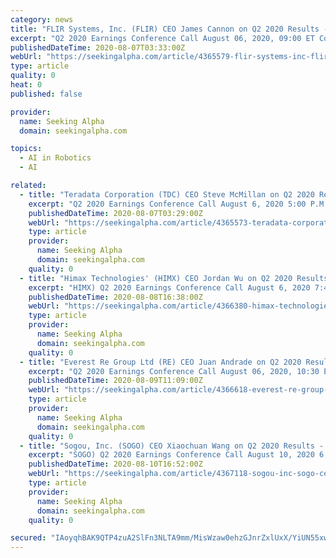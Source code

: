 ```yaml
---
category: news
title: "FLIR Systems, Inc. (FLIR) CEO James Cannon on Q2 2020 Results - Earnings Call Transcript"
excerpt: "Q2 2020 Earnings Conference Call August 06, 2020, 09:00 ET Company Participants Lasse Glassen - ADDO Investor Relations James Cannon - President, CEO & Director Carol Lowe - CFO & EVP Conference Call Participants Peter Arment - Robert W."
publishedDateTime: 2020-08-07T03:33:00Z
webUrl: "https://seekingalpha.com/article/4365579-flir-systems-inc-flir-ceo-james-cannon-on-q2-2020-results-earnings-call-transcript"
type: article
quality: 0
heat: 0
published: false

provider:
  name: Seeking Alpha
  domain: seekingalpha.com

topics:
  - AI in Robotics
  - AI

related:
  - title: "Teradata Corporation (TDC) CEO Steve McMillan on Q2 2020 Results - Earnings Call Transcript"
    excerpt: "Q2 2020 Earnings Conference Call August 6, 2020 5:00 P.M. ET Company Participants Nabil Elsheshai - Senior Vice President, Corporate Development and Investor Relations Steve McMillan - President and Chief Executive Officer Mark Culhane - Chief Financial Officer Conference Call Participants Katy Huberty - Morgan Stanley Presentation Operator Good afternoon."
    publishedDateTime: 2020-08-07T03:29:00Z
    webUrl: "https://seekingalpha.com/article/4365573-teradata-corporation-tdc-ceo-steve-mcmillan-on-q2-2020-results-earnings-call-transcript"
    type: article
    provider:
      name: Seeking Alpha
      domain: seekingalpha.com
    quality: 0
  - title: "Himax Technologies' (HIMX) CEO Jordan Wu on Q2 2020 Results - Earnings Call Transcript"
    excerpt: "HIMX) Q2 2020 Earnings Conference Call August 6, 2020 7:45 AM ET Company Participants Mark Schwalenberg – Senior Vice President-MZ Group Eric Li – Chief Investor Relations and Public Relations Officer Jordan Wu – President and Chief Executive Officer Conference Call Participants Tristan Gerra – Baird Jerry Su – Credit Suisse Presentation Operator Hello,"
    publishedDateTime: 2020-08-08T16:38:00Z
    webUrl: "https://seekingalpha.com/article/4366380-himax-technologies-himx-ceo-jordan-wu-on-q2-2020-results-earnings-call-transcript"
    type: article
    provider:
      name: Seeking Alpha
      domain: seekingalpha.com
    quality: 0
  - title: "Everest Re Group Ltd (RE) CEO Juan Andrade on Q2 2020 Results - Earnings Call Transcript"
    excerpt: "Q2 2020 Earnings Conference Call August 06, 2020, 10:30 ET Company Participants Jon Levenson - Head, IR Juan Andrade - President, CEO & Director Craig Howie - EVP, CFO & Treasurer John Doucette - EVP,"
    publishedDateTime: 2020-08-09T11:09:00Z
    webUrl: "https://seekingalpha.com/article/4366618-everest-re-group-ltd-re-ceo-juan-andrade-on-q2-2020-results-earnings-call-transcript"
    type: article
    provider:
      name: Seeking Alpha
      domain: seekingalpha.com
    quality: 0
  - title: "Sogou, Inc. (SOGO) CEO Xiaochuan Wang on Q2 2020 Results - Earnings Call Transcript"
    excerpt: "SOGO) Q2 2020 Earnings Conference Call August 10, 2020 6:30 AM ET Company Participants Jessie Zheng – Investor Relations Xiaochuan Wang – Chief Executive Officer Fion Zhou – Chief Financial Officer Conference Call Participants Presentation Operator Ladies and gentlemen,"
    publishedDateTime: 2020-08-10T16:52:00Z
    webUrl: "https://seekingalpha.com/article/4367118-sogou-inc-sogo-ceo-xiaochuan-wang-on-q2-2020-results-earnings-call-transcript"
    type: article
    provider:
      name: Seeking Alpha
      domain: seekingalpha.com
    quality: 0

secured: "IAoyqhBAK9QTP4zuA2SlFn3NLTA9mm/MisWzaw0ehzGJnrZxlUxX/YiUN55xwaq/r/X6GF0FyJIV+rkjAqamDFNyPkumefcUJNBtfZavlFS7Vc+owYFHRyAWZuu+9QRpzwRTPwzIKec81smWtOC0aysSt9mJSG7c1SRa03s0qUPHn5Xzd0yC3SL8pZZhndG1g8fPOKAFmFNihr8SHNIKsGgcQiTxJ2rOjcN+zJIsrBjb3GKUGM6F04S461jfaCWVi+bKDWAeqk3B2/NQpMPVZW1sLcsDq5bBH0i0Cs/9fNQzEsvvAX3/rIEp4yvWZ1YnXmsT9krinRdsMcZ5XxMq7g==;XKdISJOnytKAPVyL5kgHWg=="
---
```


